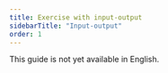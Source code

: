 ```yaml
---
title: Exercise with input-output
sidebarTitle: "Input-output"
order: 1
---
```


This guide is not yet available in English.
